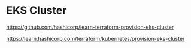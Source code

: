 # EKS Cluster

https://github.com/hashicorp/learn-terraform-provision-eks-cluster

https://learn.hashicorp.com/terraform/kubernetes/provision-eks-cluster
